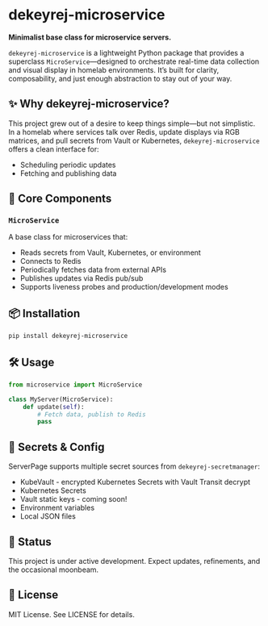 # dekeyrej-microservice

**Minimalist base class for microservice servers.**

`dekeyrej-microservice` is a lightweight Python package that provides a superclass `MicroService`—designed to orchestrate real-time data collection and visual display in homelab environments. It’s built for clarity, composability, and just enough abstraction to stay out of your way.

## ✨ Why dekeyrej-microservice?

This project grew out of a desire to keep things simple—but not simplistic. In a homelab where services talk over Redis, update displays via RGB matrices, and pull secrets from Vault or Kubernetes, `dekeyrej-microservice` offers a clean interface for:

- Scheduling periodic updates
- Fetching and publishing data

## 🧱 Core Components

### `MicroService`

A base class for microservices that:

- Reads secrets from Vault, Kubernetes, or environment
- Connects to Redis
- Periodically fetches data from external APIs
- Publishes updates via Redis pub/sub
- Supports liveness probes and production/development modes

<!-- ## 🌕 Example: Moon Phase Tracker

The `examples/moon_clock/` directory (coming soon) includes:

- `MoonServer`: Fetches sun/moon data from MET Norway’s API and publishes it
- `MoonDisplay`: Renders current time, moon phase, and next moonrise/set on an RGB matrix
- `clientdisplay.py`: Drives the LED panel and handles display cycling, pause/play, and override logic via Redis -->

## 📦 Installation

```bash
pip install dekeyrej-microservice
```

## 🛠️ Usage

```python
from microservice import MicroService

class MyServer(MicroService):
    def update(self):
        # Fetch data, publish to Redis
        pass
```

## 🔐 Secrets & Config
ServerPage supports multiple secret sources from `dekeyrej-secretmanager`:
- KubeVault - encrypted Kubernetes Secrets with Vault Transit decrypt
- Kubernetes Secrets
- Vault static keys - coming soon!
- Environment variables
- Local JSON files

## 🧪 Status
This project is under active development. Expect updates, refinements, and the occasional moonbeam.

## 📄 License
MIT License. See LICENSE for details.
